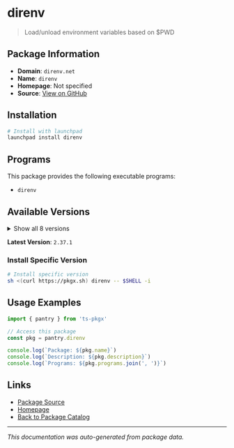 # direnv

> Load/unload environment variables based on $PWD

## Package Information

- **Domain**: `direnv.net`
- **Name**: `direnv`
- **Homepage**: Not specified
- **Source**: [View on GitHub](https://github.com/pkgxdev/pantry/tree/main/projects/direnv.net/package.yml)

## Installation

```bash
# Install with launchpad
launchpad install direnv
```

## Programs

This package provides the following executable programs:

- `direnv`

## Available Versions

<details>
<summary>Show all 8 versions</summary>

- `2.37.1`, `2.37.0`, `2.36.0`, `2.35.0`, `2.34.0`
- `2.33.0`, `2.32.3`, `2.32.2`

</details>

**Latest Version**: `2.37.1`

### Install Specific Version

```bash
# Install specific version
sh <(curl https://pkgx.sh) direnv -- $SHELL -i
```

## Usage Examples

```typescript
import { pantry } from 'ts-pkgx'

// Access this package
const pkg = pantry.direnv

console.log(`Package: ${pkg.name}`)
console.log(`Description: ${pkg.description}`)
console.log(`Programs: ${pkg.programs.join(', ')}`)
```

## Links

- [Package Source](https://github.com/pkgxdev/pantry/tree/main/projects/direnv.net/package.yml)
- [Homepage](#)
- [Back to Package Catalog](../../package-catalog.md)

---

*This documentation was auto-generated from package data.*
